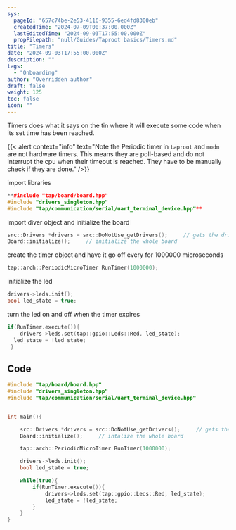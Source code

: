 ```yaml
---
sys:
  pageId: "657c74be-2e53-4116-9355-6ed4fd8300eb"
  createdTime: "2024-07-09T00:37:00.000Z"
  lastEditedTime: "2024-09-03T17:55:00.000Z"
  propFilepath: "null/Guides/Taproot basics/Timers.md"
title: "Timers"
date: "2024-09-03T17:55:00.000Z"
description: ""
tags:
  - "Onboarding"
author: "Overridden author"
draft: false
weight: 125
toc: false
icon: ""
---
```


Timers does what it says on the tin where it will execute some code when its set time has been reached.

{{< alert context="info" text="Note the Periodic timer in `taproot` and `modm` are not hardware timers. This means they are poll-based and do not interrupt the cpu when their timeout is reached. They have to be manually check if they are done." />}}

import libraries 

```cpp
**#include "tap/board/board.hpp"
#include "drivers_singleton.hpp"
#include "tap/communication/serial/uart_terminal_device.hpp"**
```

import diver object and initialize the board

```cpp
src::Drivers *drivers = src::DoNotUse_getDrivers();     // gets the driver object
Board::initialize();     // initialize the whole board
```

create the timer object and have it go off every for 1000000 microseconds

```cpp
tap::arch::PeriodicMicroTimer RunTimer(1000000);  
```

initialize the led

```cpp
drivers->leds.init();
bool led_state = true;
```

turn the led on and off when the timer expires

```cpp
if(RunTimer.execute()){
	drivers->leds.set(tap::gpio::Leds::Red, led_state);
  led_state = !led_state;
 }
```

## Code

```cpp
#include "tap/board/board.hpp"
#include "drivers_singleton.hpp"
#include "tap/communication/serial/uart_terminal_device.hpp"


int main(){

    src::Drivers *drivers = src::DoNotUse_getDrivers();     // gets the driver object
    Board::initialize();     // intalize the whole board

    tap::arch::PeriodicMicroTimer RunTimer(1000000);  

    drivers->leds.init();
    bool led_state = true;

    while(true){
        if(RunTimer.execute()){
            drivers->leds.set(tap::gpio::Leds::Red, led_state);
            led_state = !led_state;
        }
    }
}
```
